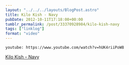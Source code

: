 ```yaml
---
layout: "../../../layouts/BlogPost.astro"
title: Kilo Kish - Navy
pubDate: 2012-10-11T17:18:00+00:00
tumblr_permalink: /post/33370928984/kilo-kish-navy
tags: ["linklog"]
format: "video"
---
```


`youtube: https://www.youtube.com/watch?v=hUK4riiPoW8`

[Kilo Kish &#8211; Navy][1]

[1]: https://www.youtube.com/watch?v=hUK4riiPoW8
